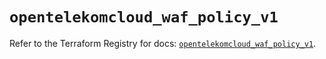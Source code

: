 # `opentelekomcloud_waf_policy_v1`

Refer to the Terraform Registry for docs: [`opentelekomcloud_waf_policy_v1`](https://registry.terraform.io/providers/opentelekomcloud/opentelekomcloud/1.36.26/docs/resources/waf_policy_v1).
